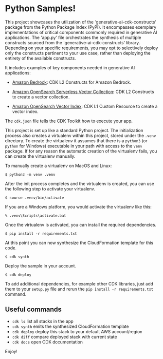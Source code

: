 
# Python Samples!

This project showcases the utilization of the 'generative-ai-cdk-constructs' package from the Python Package Index (PyPI). It encompasses exemplary implementations of critical components commonly required in generative AI applications. The 'app.py' file orchestrates the synthesis of multiple constructs sourced from the 'generative-ai-cdk-constructs' library. Depending on your specific requirements, you may opt to selectively deploy only the constructs pertinent to your use case, rather than deploying the entirety of the available constructs.

It includes examples of key components needed in generative AI applications:

- [Amazon Bedrock](https://github.com/awslabs/generative-ai-cdk-constructs/blob/main/src/cdk-lib/bedrock/README.md): CDK L2 Constructs for Amazon Bedrock.	

- [Amazon OpenSearch Serverless Vector Collection](https://github.com/awslabs/generative-ai-cdk-constructs/blob/main/src/cdk-lib/opensearchserverless/README.md): CDK L2 Constructs to create a vector collection.

- [Amazon OpenSearch Vector Index](https://github.com/awslabs/generative-ai-cdk-constructs/blob/main/src/cdk-lib/opensearch-vectorindex/README.md): CDK L1 Custom Resource to create a vector index.		


The `cdk.json` file tells the CDK Toolkit how to execute your app.

This project is set up like a standard Python project.  The initialization
process also creates a virtualenv within this project, stored under the `.venv`
directory.  To create the virtualenv it assumes that there is a `python3`
(or `python` for Windows) executable in your path with access to the `venv`
package. If for any reason the automatic creation of the virtualenv fails,
you can create the virtualenv manually.

To manually create a virtualenv on MacOS and Linux:

```
$ python3 -m venv .venv
```

After the init process completes and the virtualenv is created, you can use the following
step to activate your virtualenv.

```
$ source .venv/bin/activate
```

If you are a Windows platform, you would activate the virtualenv like this:

```
% .venv\Scripts\activate.bat
```

Once the virtualenv is activated, you can install the required dependencies.

```
$ pip install -r requirements.txt
```

At this point you can now synthesize the CloudFormation template for this code.

```
$ cdk synth
```

Deploy the sample in your account.
 
```
$ cdk deploy
```

To add additional dependencies, for example other CDK libraries, just add
them to your `setup.py` file and rerun the `pip install -r requirements.txt`
command.

## Useful commands

 * `cdk ls`          list all stacks in the app
 * `cdk synth`       emits the synthesized CloudFormation template
 * `cdk deploy`      deploy this stack to your default AWS account/region
 * `cdk diff`        compare deployed stack with current state
 * `cdk docs`        open CDK documentation

Enjoy!
